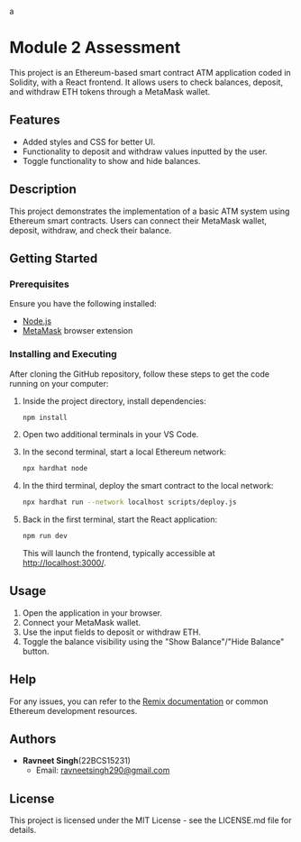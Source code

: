 a
# Module 2 Assessment

This project is an Ethereum-based smart contract ATM application coded in Solidity, with a React frontend. It allows users to check balances, deposit, and withdraw ETH tokens through a MetaMask wallet.

## Features

- Added styles and CSS for better UI.
- Functionality to deposit and withdraw values inputted by the user.
- Toggle functionality to show and hide balances.

## Description

This project demonstrates the implementation of a basic ATM system using Ethereum smart contracts. Users can connect their MetaMask wallet, deposit, withdraw, and check their balance.

## Getting Started

### Prerequisites

Ensure you have the following installed:

- [Node.js](https://nodejs.org/)
- [MetaMask](https://metamask.io/) browser extension

### Installing and Executing

After cloning the GitHub repository, follow these steps to get the code running on your computer:

1. Inside the project directory, install dependencies:
   ```bash
   npm install
   ```

2. Open two additional terminals in your VS Code.

3. In the second terminal, start a local Ethereum network:
   ```bash
   npx hardhat node
   ```

4. In the third terminal, deploy the smart contract to the local network:
   ```bash
   npx hardhat run --network localhost scripts/deploy.js
   ```

5. Back in the first terminal, start the React application:
   ```bash
   npm run dev
   ```
   This will launch the frontend, typically accessible at [http://localhost:3000/](http://localhost:3000/).

## Usage

1. Open the application in your browser.
2. Connect your MetaMask wallet.
3. Use the input fields to deposit or withdraw ETH.
4. Toggle the balance visibility using the "Show Balance"/"Hide Balance" button.

## Help

For any issues, you can refer to the [Remix documentation](https://remix.ethereum.org/) or common Ethereum development resources.

## Authors

- **Ravneet Singh**(22BCS15231)
  - Email: [ravneetsingh290@gmail.com](mailto:ravneetsingh290@gmail.com)

## License

This project is licensed under the MIT License - see the LICENSE.md file for details.
